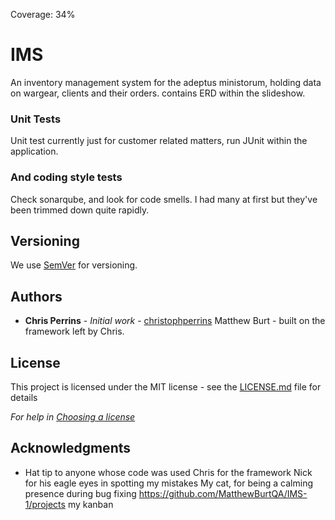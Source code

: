 Coverage: 34%
# IMS
An inventory management system for the adeptus ministorum, holding data on wargear, clients and their orders. 
contains ERD within the slideshow.

### Unit Tests 

Unit test currently just for customer related matters, run JUnit within the application. 

### And coding style tests
Check sonarqube, and look for code smells. I had many at first but they've been trimmed down quite rapidly.



## Versioning

We use [SemVer](http://semver.org/) for versioning.

## Authors

* **Chris Perrins** - *Initial work* - [christophperrins](https://github.com/christophperrins)
Matthew Burt - built on the framework left by Chris.
## License

This project is licensed under the MIT license - see the [LICENSE.md](LICENSE.md) file for details 

*For help in [Choosing a license](https://choosealicense.com/)*

## Acknowledgments

* Hat tip to anyone whose code was used
Chris for the framework
Nick for his eagle eyes in spotting my mistakes
My cat, for being a calming presence during bug fixing 
https://github.com/MatthewBurtQA/IMS-1/projects my kanban

